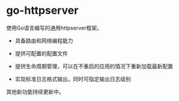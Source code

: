 # go-httpserver

使用Go语言编写的通用httpserver框架。

- 具备路由和网络编程能力

- 提供可配置的配置文件

- 提供生命周期管理，可以在不重启的应用的情况下重新加载最新配置

- 实现标准日志格式输出，同时可指定输出日志级别

其他新功能持续更新中。